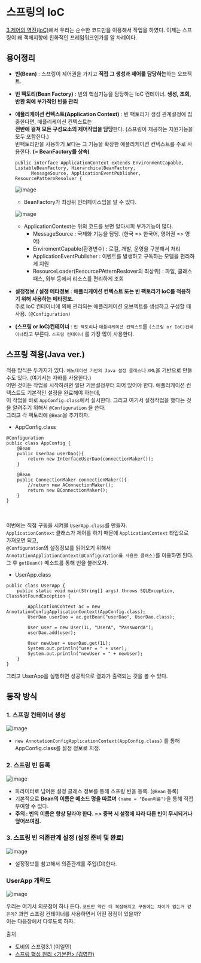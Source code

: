 # 스프링의 IoC
[3.제어의 역전(IoC)](https://github.com/kujaHn/Tobispring/blob/master/1ch/Readme/3.%20%EC%A0%9C%EC%96%B4%EC%9D%98%20%EC%97%AD%EC%A0%84(IoC).md)에서 우리는 순수한 코드만을 이용해서 작업을 하였다. 이제는 스프링이 왜 객체지향에 친화적인 프레임워크인가를 알 차례이다.  

## 용어정리

* **빈(Bean)** : 스프링이 제어권을 가지고 **직접 그 생성과 제어를 담당하는**하는 오브젝트.  
* **빈 팩토리(Bean Factory)** : 빈의 핵심기능을 담당하는 IoC 컨테이너. **생성, 조회, 반환 외에 부가적인 빈을 관리**
* **애플리케이션 컨텍스트(Application Context)** : 빈 팩토리가 생성 관계설정에 집중한다면, 애플리케이션 컨텍스트는  
  **전반에 걸쳐 모든 구성요소의 제어작업을 담당**한다. (스프링이 제공하는 지원기능을 모두 포함한다.)  
  빈팩토리만을 사용하기 보다는 그 기능을 확장한 애플리케이션 컨텍스트를 주로 사용한다. **(= BeanFactory를 상속)**
  ```
  public interface ApplicationContext extends EnvironmentCapable, ListableBeanFactory, HierarchicalBeanFactory,
		MessageSource, ApplicationEventPublisher, ResourcePatternResolver {
  ```
    ![image](https://user-images.githubusercontent.com/72388950/110874752-a9baa500-8317-11eb-9ed8-e96608b1f39e.png)
    
    * BeanFactory가 최상위 인터페이스임을 알 수 있다.
    
    ![image](https://user-images.githubusercontent.com/72388950/110874787-b808c100-8317-11eb-80db-89dbd7665976.png)

	* ApplicationContext는 위의 코드를 보면 알다시피 부가기능이 많다.
		* MessageSource : 국제화 기능을 담당. (한국 => 한국어, 영어권 => 영어)
		* EnviromentCapable(환경변수) : 로컬, 개발, 운영을 구분해서 처리
		* ApplicationEventPublisher : 이벤트를 발생하고 구독하는 모델을 편리하게 지원
		* ResourceLoader(ResourcePAtternReslover의 최상위) : 파일, 클래스패스, 외부 등에서 리소스를 편리하게 조회
  
* **설정정보 / 설정 메타정보** : **애플리케이션 컨텍스트 또는 빈 팩토리가 IoC를 적용하기 위해 사용하는 메타정보.**  
  주로 IoC 컨테이너에 의해 관리되는 애플리케이션 오브젝트를 생성하고 구성할 때 사용. `(@Configuration)`
* **(스프링 or IoC)컨테이너** : `빈 팩토리`나 `애플리케이션 컨텍스트`를 `(스프링 or IoC)컨테이너`라고 부른다. `스프링 컨테이너` 를 가장 많이 사용한다.
 
## 스프링 적용(Java ver.)
적용 방식은 두가지가 있다. `애노테이션 기반의 Java 설정 클래스`나 `XML`을 기반으로 만들 수도 있다. (여기서는 자바를 사용한다.)  
어떤 것이든 작업을 시작하려면 일단 기본설정부터 되어 있어야 한다. 애플리케이션 컨텍스트도 기본적인 설정을 완료해야 하는데,  
이 작업을 바로 ```AppConfig.class```에서 실시한다. 그리고 여기서 설정작업을 했다는 것을 알려주기 위해서 `@Configuration` 을 쓴다.  
그리고 각 팩토리에 `@Bean`을 추가하자. 
* AppConfig.class
``` 
@Configuration
public class AppConfig {
    @Bean
    public UserDao userDao(){
        return new InterfaceUserDao(connectionMaker());
    }

    @Bean
    public ConnectionMaker connectionMaker(){
        //return new AConnectionMaker();
        return new BConnectionMaker();
    }
}
```
<br></br>
이번에는 직접 구동을 시켜볼 `UserApp.class`를 만들자.  
`ApplicationContext` 클래스가 제어를 하기 때문에 `ApplicationContext` 타입으로 가져오면 되고,  
`@Configuration`의 설정정보를 읽어오기 위해서 `AnnotationAppliationContext(@Configuration를 사용한 클래스)`를 이용하면 된다.  
그 후 `getBean()` 메소드를 통해 빈을 불러오자.


* UserApp.class
```
public class UserApp {
    public static void main(String[] args) throws SQLException, ClassNotFoundException {

        ApplicationContext ac = new AnnotationConfigApplicationContext(AppConfig.class);
        UserDao userDao = ac.getBean("userDao", UserDao.class);

        User user = new User(1L, "UserA", "PasswordA");
        userDao.add(user);

        User newUser = userDao.get(1L);
        System.out.println("user = " + user);
        System.out.println("newUser = " + newUser);
    }
}
```
그리고 UserApp을 실행하면 성공적으로 결과가 출력되는 것을 볼 수 있다.  
## 동작 방식

### 1. 스프링 컨테이너 생성

![image](https://user-images.githubusercontent.com/72388950/110740454-6d833800-8276-11eb-9303-19b1cfa9d993.png)
* `new AnnotationConfigApplicationContext(AppConfig.class)` 를 통해 AppConfig.class를 설정 정보로 지정.

### 2. 스프링 빈 등록
![image](https://user-images.githubusercontent.com/72388950/110745448-9d363e00-827e-11eb-95f4-b2669679277c.png)
* 파라미터로 넘어온 설정 클래스 정보를 통해 스프링 빈을 등록. (`@Bean` 등록)
* 기본적으로 **Bean의 이름은 메소드 명을 따르며** `(name = "Bean이름")`을 통해 직접 부여할 수 있다.
* **주의 : 빈의 이름은 항상 달라야 한다. => 중복 시 설정에 따라 다른 빈이 무시되거나 덮어쓰여짐.**

### 3. 스프링 빈 의존관계 설정 (설정 준비 및 완료)

![image](https://user-images.githubusercontent.com/72388950/110749874-05881e00-8285-11eb-9755-784fde6f55bb.png)
* 설정정보를 참고해서 의존관계를 주입(DI)한다.

### UserApp 개략도
![image](https://user-images.githubusercontent.com/72388950/110760890-84378800-8292-11eb-9509-7dbb5ccb7a9a.png)


우리는 여기서 의문점이 하나 든다. `코드만 약간 더 복잡해지고 구동에는 차이가 없는거 같은데?` 과연 스프링 컨테이너를 사용하면서 어떤 장점이 있을까?  
이는 다음장에서 다루도록 하자.

출처
* 토비의 스프링3.1 (이일민)  
* [스프링 핵심 원리 <기본편> (김영한)](https://www.inflearn.com/course/%EC%8A%A4%ED%94%84%EB%A7%81-%ED%95%B5%EC%8B%AC-%EC%9B%90%EB%A6%AC-%EA%B8%B0%EB%B3%B8%ED%8E%B8/dashboard)

